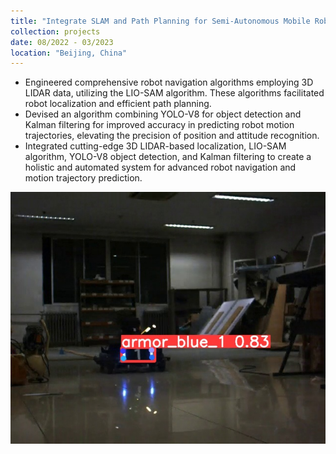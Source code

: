 ```yaml
---
title: "Integrate SLAM and Path Planning for Semi-Autonomous Mobile Robot Based on 3D LiDAR and Object Recognition using YOLO-V8"
collection: projects
date: 08/2022 - 03/2023
location: "Beijing, China"
---
```

* Engineered comprehensive robot navigation algorithms employing 3D LIDAR data, utilizing the LIO-SAM algorithm. These algorithms facilitated robot localization and efficient path planning.
* Devised an algorithm combining YOLO-V8 for object detection and Kalman filtering for improved accuracy in predicting robot motion trajectories, elevating the precision of position and attitude recognition.
* Integrated cutting-edge 3D LIDAR-based localization, LIO-SAM algorithm, YOLO-V8 object detection, and Kalman filtering to create a holistic and automated system for advanced robot navigation and motion trajectory prediction.

<img src='/images/blue_1.JPG'>